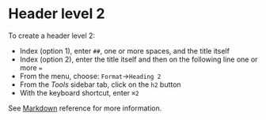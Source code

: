# Header level 2

To create a header level 2:

- Index (option 1), enter `##`, one or more spaces, and the title itself
- Index (option 2), enter the title itself and then on the following line one or more `=`
- From the menu, choose: `Format`→`Heading 2`
- From the _Tools_ sidebar tab, click on the `h2` button
- With the keyboard shortcut, enter `⌘2`

See  [Markdown](/stylo/documentation/markdown#md-headers) reference for more information. 
